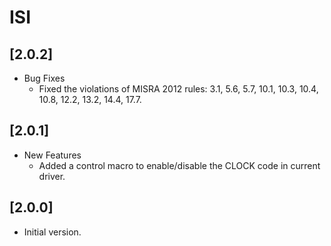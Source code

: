 # ISI

## [2.0.2]

- Bug Fixes
  - Fixed the violations of MISRA 2012 rules: 3.1, 5.6, 5.7, 10.1, 10.3,
    10.4, 10.8, 12.2, 13.2, 14.4, 17.7.

## [2.0.1]

- New Features
  - Added a control macro to enable/disable the CLOCK code in current driver.

## [2.0.0]

- Initial version.
